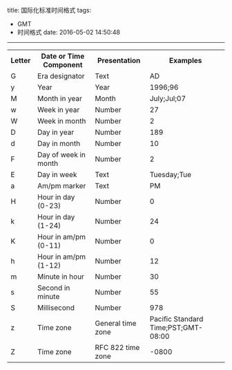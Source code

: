 title: 国际化标准时间格式
tags:
  - GMT
  - 时间格式
date: 2016-05-02 14:50:48 

---

<table border="0" cellpadding="0" cellspacing="3">
<tbody>
<tr>
<th> Letter </th>
<th> Date or Time Component </th>
<th> Presentation </th>
<th> Examples </th>
</tr>
<tr>
<td> G </td>
<td> Era designator </td>
<td> Text </td>
<td> AD </td>
</tr>
<tr>
<td> y </td>
<td> Year </td>
<td> Year </td>
<td> 1996;96 </td>
</tr>
<tr>
<td> M </td>
<td> Month in year </td>
<td> Month </td>
<td> July;Jul;07 </td>
</tr>
<tr>
<td> w </td>
<td> Week in year </td>
<td> Number </td>
<td> 27 </td>
</tr>
<tr>
<td> W </td>
<td> Week in month </td>
<td> Number </td>
<td> 2 </td>
</tr>
<tr>
<td> D </td>
<td> Day in year </td>
<td> Number </td>
<td> 189 </td>
</tr>
<tr>
<td> d </td>
<td> Day in month </td>
<td> Number </td>
<td> 10 </td>
</tr>
<tr>
<td> F </td>
<td> Day of week in month </td>
<td> Number </td>
<td> 2 </td>
</tr>
<tr>
<td> E </td>
<td> Day in week </td>
<td> Text </td>
<td> Tuesday;Tue </td>
</tr>
<tr>
<td> a </td>
<td> Am/pm marker </td>
<td> Text </td>
<td> PM </td>
</tr>
<tr>
<td> H </td>
<td> Hour in day (0-23) </td>
<td> Number </td>
<td> 0 </td>
</tr>
<tr>
<td> k </td>
<td> Hour in day (1-24) </td>
<td> Number </td>
<td> 24 </td>
</tr>
<tr>
<td> K </td>
<td> Hour in am/pm (0-11) </td>
<td> Number </td>
<td> 0 </td>
</tr>
<tr>
<td> h </td>
<td> Hour in am/pm (1-12) </td>
<td> Number </td>
<td> 12 </td>
</tr>
<tr>
<td> m </td>
<td> Minute in hour </td>
<td> Number </td>
<td> 30 </td>
</tr>
<tr>
<td> s </td>
<td> Second in minute </td>
<td> Number </td>
<td> 55 </td>
</tr>
<tr>
<td> S </td>
<td> Millisecond </td>
<td> Number </td>
<td> 978 </td>
</tr>
<tr>
<td> z </td>
<td> Time zone </td>
<td> General time zone </td>
<td> Pacific Standard Time;PST;GMT-08:00 </td>
</tr>
<tr>
<td> Z </td>
<td> Time zone </td>
<td> RFC 822 time zone </td>
<td> -0800 </td>
</tr>
</tbody>
</table>